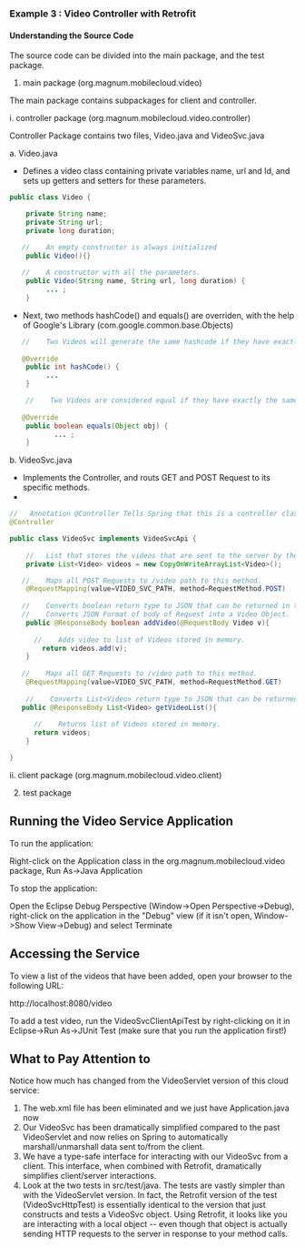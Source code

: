 ### Example 3 : Video Controller with Retrofit

#### Understanding the Source Code

The source code can be divided into the main package, and the test package.

1. main package (org.magnum.mobilecloud.video)

The main package contains subpackages for client and controller.

i. controller package (org.magnum.mobilecloud.video.controller)

Controller Package contains two files, Video.java and VideoSvc.java

a. Video.java

- Defines a video class containing private variables name, url and Id, and sets up getters and setters for these parameters.

```java
public class Video {

	private String name;
	private String url;
	private long duration;

   //    An empty constructor is always initialized
	public Video(){}
	
   //    A constructor with all the parameters.
	public Video(String name, String url, long duration) {
         ... ;
	}
```

- Next, two methods hashCode() and equals() are overriden, with the help of Google's Library (com.google.common.base.Objects) 

```java
   //    Two Videos will generate the same hashcode if they have exactly the same values for their name, url, and duration.
   
   @Override
	public int hashCode() {
         ...
	}

	//    Two Videos are considered equal if they have exactly the same values for their name, url, and duration.
	
   @Override
	public boolean equals(Object obj) {
		   ... ;
	}
```
b. VideoSvc.java

- Implements the Controller, and routs GET and POST Request to its specific methods.
- 
```java
//   Annotation @Controller Tells Spring that this is a controller class.
@Controller

public class VideoSvc implements VideoSvcApi {
	
	//   List that stores the videos that are sent to the server by the client.
	private List<Video> videos = new CopyOnWriteArrayList<Video>();

   //    Maps all POST Requests to /video path to this method.
	@RequestMapping(value=VIDEO_SVC_PATH, method=RequestMethod.POST)
   
   //    Converts boolean return type to JSON that can be returned in the body of Response
   //    Converts JSON Format of body of Request into a Video Object.
	public @ResponseBody boolean addVideo(@RequestBody Video v){
   
      //    Adds video to list of Videos stored in memory.
		return videos.add(v);
	}
	
   //    Maps all GET Requests to /video path to this method.
	@RequestMapping(value=VIDEO_SVC_PATH, method=RequestMethod.GET)
   
	//    Converts List<Video> return type to JSON that can be returned in the body of Response
   public @ResponseBody List<Video> getVideoList(){
		
      //    Returns list of Videos stored in memory.
      return videos;
	}

}
```

ii. client package (org.magnum.mobilecloud.video.client)





2. test package


















## Running the Video Service Application

To run the application:

Right-click on the Application class in the org.magnum.mobilecloud.video
package, Run As->Java Application

To stop the application:

Open the Eclipse Debug Perspective (Window->Open Perspective->Debug), right-click on
the application in the "Debug" view (if it isn't open, Window->Show View->Debug) and
select Terminate

## Accessing the Service

To view a list of the videos that have been added, open your browser to the following
URL:

http://localhost:8080/video

To add a test video, run the VideoSvcClientApiTest by right-clicking on it in 
Eclipse->Run As->JUnit Test (make sure that you run the application first!)

## What to Pay Attention to

Notice how much has changed from the VideoServlet version of this cloud service:

1. The web.xml file has been eliminated and we just have Application.java now
2. Our VideoSvc has been dramatically simplified compared to the past VideoServlet and
   now relies on Spring to automatically marshall/unmarshall data sent to/from the client.
3. We have a type-safe interface for interacting with our VideoSvc from a client. This
  interface, when combined with Retrofit, dramatically simplifies client/server interactions.
4. Look at the two tests in src/test/java. The tests are vastly simpler than with the 
   VideoServlet version. In fact, the Retrofit version of the test (VideoSvcHttpTest) is
   essentially identical to the version that just constructs and tests a VideoSvc object.
   Using Retrofit, it looks like you are interacting with a local object -- even though 
   that object is actually sending HTTP requests to the server in response to your method
   calls.

